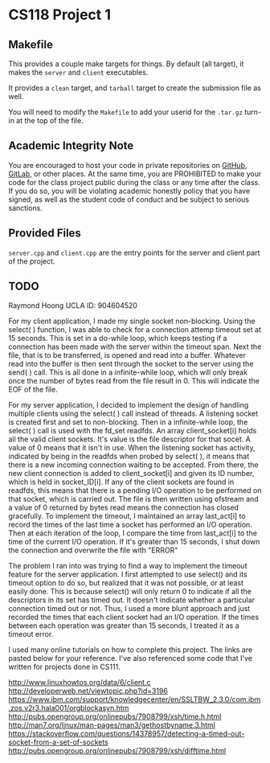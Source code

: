 # CS118 Project 1

## Makefile

This provides a couple make targets for things.
By default (all target), it makes the `server` and `client` executables.

It provides a `clean` target, and `tarball` target to create the submission file as well.

You will need to modify the `Makefile` to add your userid for the `.tar.gz` turn-in at the top of the file.

## Academic Integrity Note

You are encouraged to host your code in private repositories on [GitHub](https://github.com/), [GitLab](https://gitlab.com), or other places.  At the same time, you are PROHIBITED to make your code for the class project public during the class or any time after the class.  If you do so, you will be violating academic honestly policy that you have signed, as well as the student code of conduct and be subject to serious sanctions.

## Provided Files

`server.cpp` and `client.cpp` are the entry points for the server and client part of the project.

## TODO

Raymond Hoong
UCLA ID: 904604520

For my client application, I made my single socket non-blocking. Using the select( ) function, I was able to check for a connection attemp timeout set at 15 seconds. This is set in a do-while loop, which keeps testing if a connection has been made with the server within the timeout span. Next the file, that is to be transferred, is opened and read into a buffer. Whatever read into the buffer is then sent through the socket to the server using the send( ) call. This is all done in a infinite-while loop, which will only break once the number of bytes read from the file result in 0. This will indicate the EOF of the file. 

For my server application, I decided to implement the design of handling multiple clients using the select( ) call instead of threads. A listening socket is created first and set to non-blocking. Then in a infinite-while loop, the select( ) call is used with the fd_set readfds. An array client_socket[i] holds all the valid client sockets. It's value is the file descriptor for that socet. A value of 0 means that it isn't in use. When the listening socket has activity, indicated by being in the readfds when probed by select( ), it means that there is a new incoming connection waiting to be accepted. From there, the new client connection is added to client_socket[i] and given its ID number, which is held in socket_ID[i]. If any of the client sockets are found in readfds, this means that there is a pending I/O operation to be performed on that socket, which is carried out. The file is then written using ofstream and a value of 0 returned by bytes read means the connection has closed gracefully. To implement the timeout, I maintained an array last_act[i] to record the times of the last time a socket has performed an I/O operation. Then at each iteration of the loop, I compare the time from last_act[i] to the time of the current I/O operation. If it's greater than 15 seconds, I shut down the connection and overwrite the file with "ERROR" 

The problem I ran into was trying to find a way to implement the timeout feature for the server application. I first attempted to use select() and its timeout option to do so, but realized that it was not possible, or at least easily done. This is because select() will only return 0 to indicate if all the descriptors in its set has timed out. It doesn't indicate whether a particular connection timed out or not. Thus, I used a more blunt approach and just recorded the times that each client socket had an I/O operation. If the times between each operation was greater than 15 seconds, I treated it as a timeout error. 

I used many online tutorials on how to complete this project.  The links are pasted below for your reference. I've also referenced some code that I've written for projects done in CS111.

http://www.linuxhowtos.org/data/6/client.c
http://developerweb.net/viewtopic.php?id=3196
https://www.ibm.com/support/knowledgecenter/en/SSLTBW_2.3.0/com.ibm.zos.v2r3.hala001/orgblockasyn.htm
http://pubs.opengroup.org/onlinepubs/7908799/xsh/time.h.html
http://man7.org/linux/man-pages/man3/gethostbyname.3.html
https://stackoverflow.com/questions/14378957/detecting-a-timed-out-socket-from-a-set-of-sockets
http://pubs.opengroup.org/onlinepubs/7908799/xsh/difftime.html
